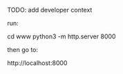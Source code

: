 TODO: add developer context


run:

cd www
python3 -m http.server 8000

then go to:

http://localhost:8000
